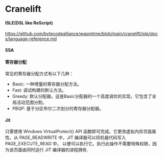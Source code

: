 # Cranelift

#### ISLE(DSL like ReScript)

https://github.com/bytecodealliance/wasmtime/blob/main/cranelift/isle/docs/language-reference.md

#### SSA



#### 寄存器分配

常见的寄存器分配方式有以下几种：

+ Basic: 一种增量的寄存器分配方法。
+ Fast: 调试构建的默认方法。
+ Greedy: 默认分配器。这是Basic分配器的一个高度调优的实现，它包含了全局活动范围分割。
+ PBQP: 基于分区布尔二次划分的寄存器分配器。

#### Jit

只需使用 Windows VirtualProtect() API 函数即可完成。它更改虚拟内存页面属性。从 PAGE_READWRITE 中，JIT 编译器可以将机器代码写入 PAGE_EXECUTE_READ 中，
以便可以执行它。执行此操作不需要特殊权限，因为该页面由同时运行 JIT 编译器的进程拥有.